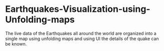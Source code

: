 # Earthquakes-Visualization-using-Unfolding-maps
The live data of the Earthquakes all around the world are organized into a single map using unfolding maps and using UI the details of the quake can be known. 
